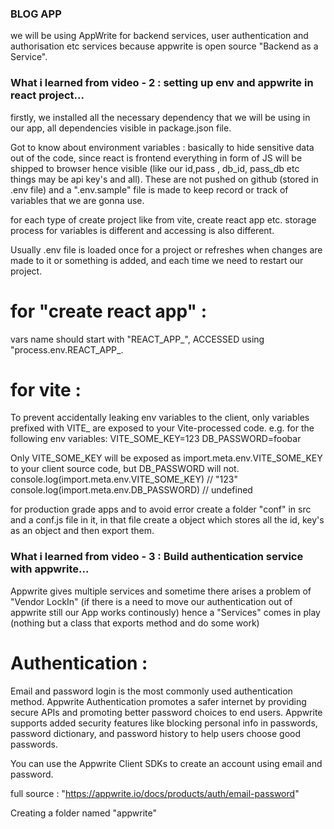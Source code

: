 ### BLOG APP
we will be using AppWrite for backend services, user authentication and authorisation etc services because appwrite is open source "Backend as a Service".

### What i learned from video - 2 : setting up env and appwrite in react project...
firstly, we installed all the necessary dependency that we will be using in our app, all dependencies visible in package.json file.

Got to know about environment variables : basically to hide sensitive data out of the code, since react is frontend everything in form of JS will be shipped to browser hence visible (like our id,pass , db_id, pass_db etc things may be api key's and all). These are not pushed on github (stored in .env file) and a ".env.sample" file is made to keep record or track of variables that we are gonna use.

for each type of create project like from vite, create react app etc. storage process for variables is different and accessing is also different.

Usually .env file is loaded once for a project or refreshes when changes are made to it or something is added, and each time we need to restart our project.

 # for "create react app" :
 vars name should start with "REACT_APP_", ACCESSED using "process.env.REACT_APP_<name of the var>.

 # for vite : 
To prevent accidentally leaking env variables to the client, only variables prefixed with VITE_ are exposed to your Vite-processed code. e.g. for the following env variables:
VITE_SOME_KEY=123
DB_PASSWORD=foobar

Only VITE_SOME_KEY will be exposed as import.meta.env.VITE_SOME_KEY to your client source code, but DB_PASSWORD will not.
console.log(import.meta.env.VITE_SOME_KEY) // "123"
console.log(import.meta.env.DB_PASSWORD) // undefined

for production grade apps and to avoid error create a folder "conf" in src and a conf.js file in it, in that file 
create a object which stores all the id, key's as an object and then export them.

### What i learned from video - 3 : Build authentication service with appwrite...
Appwrite gives multiple services and sometime there arises a problem of "Vendor LockIn" (if there is a need to move our authentication out of appwrite still our App works continously) hence a "Services" comes in play (nothing but a class that exports method and do some work)

# Authentication :
Email and password login is the most commonly used authentication method. Appwrite Authentication promotes a safer internet by providing secure APIs and promoting better password choices to end users. Appwrite supports added security features like blocking personal info in passwords, password dictionary, and password history to help users choose good passwords.

You can use the Appwrite Client SDKs to create an account using email and password.

full source : "https://appwrite.io/docs/products/auth/email-password"

Creating a folder named "appwrite" 
